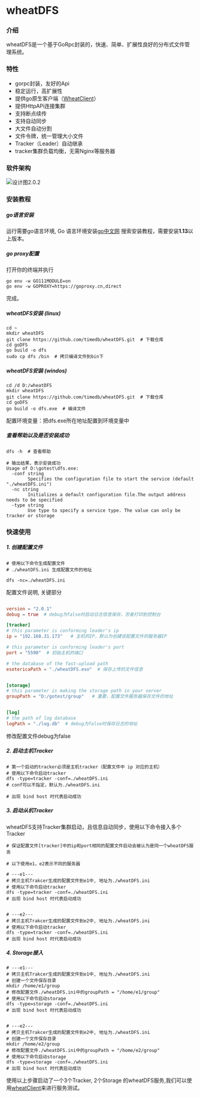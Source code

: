 # wheatDFS 

### 介绍

wheatDFS是一个基于GoRpc封装的，快速、简单、扩展性良好的分布式文件管理系统。

### 特性

- gorpc封装，友好的Api
- 稳定运行，高扩展性
- 提供go原生客户端（[WheatClient](https://gitee.com/timedb/wheatClient/)）
- 提供HttpAPi连接集群
- 支持断点续传
- 支持自动同步
- 大文件自动分割
- 文件令牌，统一管理大小文件
- Tracker（Leader）自动继承
- tracker集群负载均衡，无需Nginx等服务器



### 软件架构

![设计图2.0.2](https://gitee.com/timedb/picgo-imig/raw/master/images/%E8%AE%BE%E8%AE%A1%E5%9B%BE2.0.2.png)



### 安装教程

##### go语言安装

运行需要go语言环境, Go 语言环境安装[go中文网](https://studygolang.com) 搜索安装教程，需要安装**1.13**以上版本。

##### go proxy配置

打开你的终端并执行

```shell
go env -w GO111MODULE=on
go env -w GOPROXY=https://goproxy.cn,direct
```

完成。



##### wheatDFS安装 (linux)

```shell
cd ~
mkdir wheatDFS
git clone https://github.com/timedb/wheatDFS.git  # 下载仓库
cd goDFS
go build -o dfs
sudo cp dfs /bin  # 拷贝编译文件到bin下
```

##### wheatDFS安装 (windos)

```shell
cd /d D:/wheatDFS
mkdir wheatDFS
git clone https://github.com/timedb/wheatDFS.git  # 下载仓库
cd goDFS
go build -o dfs.exe  # 编译文件
```

配置环境变量：把dfs.exe所在地址配置到环境变量中



##### 查看帮助以及是否安装成功 

```shell
dfs -h  # 查看帮助

# 输出结果，表示安装成功
Usage of D:\gotest\dfs.exe:
  -conf string
        Specifies the configuration file to start the service (default "./wheatDFS.ini")
  -nc string
        Initializes a default configuration file.The output address needs to be specified
  -type string
        Use type to specify a service type. The value can only be tracker or storage
```



### 快速使用

##### 1. 创建配置文件

```shell
# 使用以下命令生成配置文件
# ./wheatDFS.ini 生成配置文件的地址

dfs -nc=./wheatDFS.ini
```

配置文件说明, 关键部分

```toml

version = "2.0.1"
debug = true  # debug为false时启动日志信息保存，否者打印到控制台

[tracker]
# this parameter is conforming leader's ip
ip = "192.168.31.173"   # 主机的IP，默认为创建该配置文件的服务器IP

# this parameter is conforming leader's port
port = "5590"  # 初始主机的端口

# the database of the fast-upload path 
esotericaPath = "./wheatDFS.eso"  # 保存上传的文件信息


[storage]
# this parameter is making the storage path in your server
groupPath = "D:/gotest/group"   # 重要，配置文件服务器保存文件的地址  


[log]
# the path of log database
logPath = "./log.db"  # debug为false时保存日志的地址

```

修改配置文件debug为false

##### 2. 启动主机Tracker

```shell
# 第一个启动的tracker必须是主机tracker（配置文件中 ip 对应的主机）
# 使用以下命令启动tracker
dfs -type=tracker -conf=./wheatDFS.ini
# conf可以不指定，默认为./wheatDFS.ini

# 出现 bind host 时代表启动成功
```

##### 3. 启动从机Tracker

wheatDFS支持Tracker集群启动，且信息自动同步，使用以下命令接入多个Tracker

```shell
# 保证配置文件[tracker]中的ip和port相同的配置文件启动会被认为是同一个wheatDFS服务

# 以下使用e1，e2表示不同的服务器

# ---e1---
# 拷贝主机Trakcer生成的配置文件到e1中, 地址为./wheatDFS.ini
# 使用以下命令启动tracker
dfs -type=tracker -conf=./wheatDFS.ini
# 出现 bind host 时代表启动成功


# ---e2---
# 拷贝主机Trakcer生成的配置文件到e2中, 地址为./wheatDFS.ini
# 使用以下命令启动tracker
dfs -type=tracker -conf=./wheatDFS.ini
# 出现 bind host 时代表启动成功
```

##### 4. Storage接入

```shell
# ---e1---
# 拷贝主机Trakcer生成的配置文件到e1中, 地址为./wheatDFS.ini
# 创建一个文件保存目录
mkdir /home/e1/group 
# 修改配置文件./wheatDFS.ini中的groupPath = "/home/e1/group" 
# 使用以下命令启动storage
dfs -type=storage -conf=./wheatDFS.ini
# 出现 bind host 时代表启动成功


# ---e2---
# 拷贝主机Trakcer生成的配置文件到e2中, 地址为./wheatDFS.ini
# 创建一个文件保存目录
mkdir /home/e2/group 
# 修改配置文件./wheatDFS.ini中的groupPath = "/home/e2/group" 
# 使用以下命令启动storage
dfs -type=storage -conf=./wheatDFS.ini
# 出现 bind host 时代表启动成功
```

使用以上步骤启动了一个3个Tracker, 2个Storage 的wheatDFS服务,我们可以使用[wheatClient](https://gitee.com/timedb/wheatClient/)来进行服务测试。